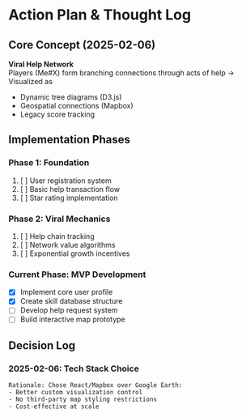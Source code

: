 # Action Plan & Thought Log

## Core Concept (2025-02-06)
**Viral Help Network**  
Players (Me#X) form branching connections through acts of help → Visualized as
- Dynamic tree diagrams (D3.js)
- Geospatial connections (Mapbox)
- Legacy score tracking

## Implementation Phases

### Phase 1: Foundation
1. [ ] User registration system
2. [ ] Basic help transaction flow
3. [ ] Star rating implementation

### Phase 2: Viral Mechanics
1. [ ] Help chain tracking
2. [ ] Network value algorithms
3. [ ] Exponential growth incentives

### Current Phase: MVP Development
- [X] Implement core user profile
- [X] Create skill database structure
- [ ] Develop help request system
- [ ] Build interactive map prototype

## Decision Log

### 2025-02-06: Tech Stack Choice
```
Rationale: Chose React/Mapbox over Google Earth:
- Better custom visualization control
- No third-party map styling restrictions
- Cost-effective at scale
